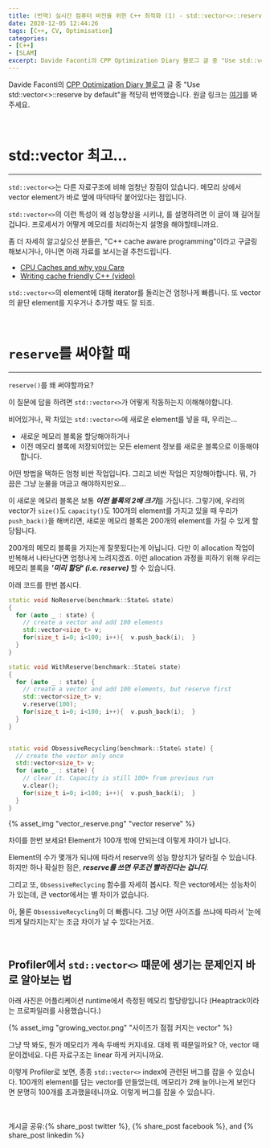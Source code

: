 ```yaml
---
title: (번역) 실시간 컴퓨터 비전을 위한 C++ 최적화 (1) - std::vector<>::reserve()를 쓰세요!
date: 2020-12-05 12:44:26
tags: [C++, CV, Optimisation]
categories: 
- [C++]
- [SLAM]
excerpt: Davide Faconti의 CPP Optimization Diary 블로그 글 중 "Use std::vector<>::reserve by default"을 적당히 번역했습니다.
---
```


Davide Faconti의 [CPP Optimization Diary 블로그](https://cpp-optimizations.netlify.app/) 글 중 "Use std::vector<>::reserve by default"을 적당히 번역했습니다. 원글 링크는 [여기](https://cpp-optimizations.netlify.app/reserve/)를 봐주세요.

<br>

# std::vector 최고...
---

`std::vector<>`는 다른 자료구조에 비해 엄청난 장점이 있습니다. 메모리 상에서 vector element가 바로 옆에 따닥따닥 붙어있다는 점입니다. 

`std::vector<>`의 이런 특성이 왜 성능향상을 시키냐, 를 설명하려면 이 글이 꽤 길어질겁니다. 프로세서가 어떻게 메모리를 처리하는지 설명을 해야할테니까요. 

좀 더 자세히 알고싶으신 분들은, "C++ cache aware programming"이라고 구글링 해보시거나, 아니면 아래 자료를 보시는걸 추천드립니다.

- [CPU Caches and why you Care](https://www.aristeia.com/TalkNotes/codedive-CPUCachesHandouts.pdf)
- [Writing cache friendly C++ (video)](https://www.youtube.com/watch?v=Nz9SiF0QVKY) 

`std::vector<>`의 element에 대해 iterator를 돌리는건 엄청나게 빠릅니다. 또 vector의 끝단 element를 지우거나 추가할 때도 잘 되죠.

<br>

# `reserve`를 써야할 때
---

`reserve()`를 왜 써야할까요? 

이 질문에 답을 하려면 `std::vector<>`가 어떻게 작동하는지 이해해야합니다.

비어있거나, 꽉 차있는 `std::vector<>`에 새로운 element를 넣을 때, 우리는...

- 새로운 메모리 블록을 할당해야하거나
- 이전 메모리 블록에 저장되어있는 모든 element 정보를 새로운 블록으로 이동해야합니다.

어떤 방법을 택하든 엄청 비싼 작업입니다. 그리고 비싼 작업은 지양해야합니다. 뭐, 가끔은 그냥 눈물을 머금고 해야하지만요...

이 새로운 메모리 블록은 보통 ***이전 블록의 2배 크기***를 가집니다. 그렇기에, 우리의 vector가 `size()`도 `capacity()`도 100개의 element를 가지고 있을 때 우리가 `push_back()`을 해버리면, 새로운 메모리 블록은 200개의 element를 가질 수 있게 할당됩니다.

200개의 메모리 블록을 가지는게 잘못됬다는게 아닙니다. 다만 이 allocation 작업이 반복해서 나타난다면 엄청나게 느려지겠죠. 이런 allocation 과정을 피하기 위해 우리는 메모리 블록을 ***'미리 할당' (i.e. reserve)*** 할 수 있습니다. 

아래 코드를 한번 봅시다.

```C++
static void NoReserve(benchmark::State& state) 
{
  for (auto _ : state) {
    // create a vector and add 100 elements
    std::vector<size_t> v;
    for(size_t i=0; i<100; i++){  v.push_back(i);  }
  }
}

static void WithReserve(benchmark::State& state) 
{
  for (auto _ : state) {
    // create a vector and add 100 elements, but reserve first
    std::vector<size_t> v;
    v.reserve(100);
    for(size_t i=0; i<100; i++){  v.push_back(i);  }
  }
}


static void ObsessiveRecycling(benchmark::State& state) {
  // create the vector only once
  std::vector<size_t> v;
  for (auto _ : state) {
    // clear it. Capacity is still 100+ from previous run
    v.clear();
    for(size_t i=0; i<100; i++){  v.push_back(i);  }
  }
}
```
{% asset_img "vector_reserve.png" "vector reserve" %}

차이를 한번 보세요! Element가 100개 밖에 안되는데 이렇게 차이가 납니다.

Element의 수가 몇개가 되냐에 따라서 reserve의 성능 향상치가 달라질 수 있습니다. 하지만 하나 확실한 점은, ***reserve를 쓰면 무조건 빨라진다는 겁니다***.

그리고 또, `ObsessiveReclycing` 함수를 자세히 봅시다. 작은 vector에서는 성능차이가 있는데, 큰 vector에서는 별 차이가 없습니다.

아, 물론 `ObsessiveRecycling`이 더 빠릅니다. 그냥 어떤 사이즈를 쓰냐에 따라서 '눈에 띄게 달라지는지'는 조금 차이가 날 수 있다는거죠.

<br>

## Profiler에서 `std::vector<>` 때문에 생기는 문제인지 바로 알아보는 법

아래 사진은 어플리케이션 runtime에서 측정된 메모리 할당량입니다 (Heaptrack이라는 프로파일러를 사용했습니다.)

{% asset_img "growing_vector.png" "사이즈가 점점 커지는 vector" %}

그냥 딱 봐도, 뭔가 메모리가 계속 두배씩 커지네요. 대체 뭐 때문일까요? 아, vector 때문이겠네요. 다른 자료구조는 linear 하게 커지니까요.

이렇게 Profiler로 보면, 종종 `std::vector<>` index에 관련된 버그를 잡을 수 있습니다. 100개의 element를 담는 vector를 만들었는데, 메모리가 2배 늘어나는게 보인다면 분명히 100개를 초과했을테니까요. 이렇게 버그를 잡을 수 있습니다. 

<br>
<br>
게시글 공유:{% share_post twitter %}, {% share_post facebook %}, and {% share_post linkedin %}